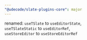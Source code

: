 ```yaml
---
"@udecode/slate-plugins-core": major
---
```


renamed: `useTSlate` to `useEditorState`,  
`useTSlateStatic` to `useEditorRef`,  
`useStoreEditor` to `useStoreEditorRef`

